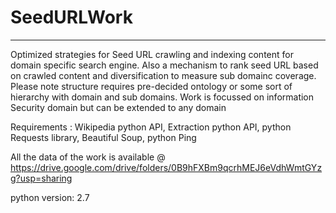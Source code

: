 # SeedURLWork
----------------
Optimized strategies for Seed URL crawling and indexing content for domain specific search engine. Also a mechanism to rank seed URL based on crawled content and diversification to measure sub domainc coverage. Please note structure requires pre-decided ontology or some sort of hierarchy with domain and sub domains. Work is focussed on information Security domain but can be extended to any domain

Requirements : Wikipedia python API, Extraction python API, python Requests library, Beautiful Soup, python Ping

All the data of the work is available @ https://drive.google.com/drive/folders/0B9hFXBm9qcrhMEJ6eVdhWmtGYzg?usp=sharing

python version: 2.7

